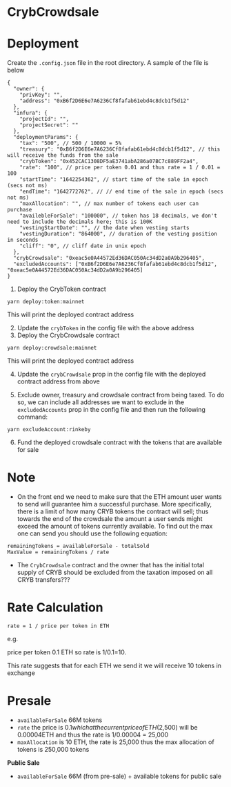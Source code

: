 # CrybCrowdsale

Deployment
===

Create the `.config.json` file in the root directory. A sample of the file is below


```
{
  "owner": {
    "privKey": "",
    "address": "0xB6f2D6E6e7A6236Cf8fafab61ebd4c8dcb1f5d12"
  },
  "infura": {
    "projectId": "",
    "projectSecret": ""
  },
  "deploymentParams": {
    "tax": "500", // 500 / 10000 = 5%
    "treasury": "0xB6f2D6E6e7A6236Cf8fafab61ebd4c8dcb1f5d12", // this will receive the funds from the sale
    "crybToken": "0x452CAC1308DF5aE3741abA286a07BC7c889FF2a4",
    "rate": "100", // price per token 0.01 and thus rate = 1 / 0.01 = 100
    "startTime": "1642254362", // start time of the sale in epoch (secs not ms)
    "endTime": "1642772762", // // end time of the sale in epoch (secs not ms)
    "maxAllocation": "", // max number of tokens each user can purchase
    "availebleForSale": "100000", // token has 18 decimals, we don't need to include the decimals here; this is 100K
    "vestingStartDate": "", // the date when vesting starts
    "vestingDuration": "864000", // duration of the vesting position in seconds
    "cliff": "0", // cliff date in unix epoch
  },
  "crybCrowdsale": "0xeac5e0A44572Ed36DAC050Ac34dD2a0A9b296405",
  "excludedAccounts": ["0xB6f2D6E6e7A6236Cf8fafab61ebd4c8dcb1f5d12", "0xeac5e0A44572Ed36DAC050Ac34dD2a0A9b296405]
}
```

1. Deploy the CrybToken contract

`yarn deploy:token:mainnet`

This will print the deployed contract address

2. Update the `crybToken` in the config file with the above address
3. Deploy the CrybCrowdsale contract

`yarn deploy:crowdsale:mainnet`

This will print the deployed contract address

4. Update the `crybCrowdsale` prop in the config file with the deployed contract address from above

5. Exclude owner, treasury and crowdsale contract from being taxed. To do so, we can include all addresses we want to exclude in the `excludedAccounts` prop in the config file and then run the following command:

`yarn excludeAccount:rinkeby`

6. Fund the deployed crowdsale contract with the tokens that are available for sale

Note
===

- On the front end we need to make sure that the ETH amount user wants to send will guarantee him a successful purchase. More specifically, there is a limit of how many CRYB tokens the contract will sell; thus towards the end of the crowdsale the amount a user sends might exceed the amount of tokens currently available. To find out the max one can send you should use the following equation:

```
remainingTokens = availableForSale - totalSold
MaxValue = remainingTokens / rate
```

- The `CrybCrowdsale` contract and the owner that has the initial total supply of CRYB should be excluded from the taxation imposed on all CRYB transfers???

Rate Calculation
===

`rate = 1 / price per token in ETH`

e.g. 

price per token 0.1 ETH so rate is 1/0.1=10. 

This rate suggests that for each ETH we send it we will receive 10 tokens in exchange

Presale
===

- `availableForSale` 66M tokens
- `rate` the price is $0.1 which at the current price of ETH ($2,500) will be 0.00004ETH and thus the rate is 1/0.00004 = 25,000
- `maxAllocation` is 10 ETH, the rate is 25,000 thus the max allocation of tokens is 250,000 tokens

**Public Sale**
- `availableForSale` 66M (from pre-sale) + available tokens for public sale

